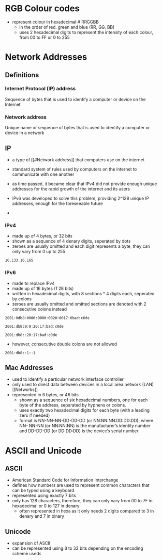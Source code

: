 # RGB Colour codes

- represent colour in hexadecimal # RRGGBB
	- in the order of red, green and blue (RR, GG, BB)
	- uses 2 hexadecimal digits to represent the intensity of each colour, from 00 to FF or 0 to 255

# Network Addresses

## Definitions

### Internet Protocol (IP) address

Sequence of bytes that is used to identify a computer or device on the Internet

### Network address

Unique name or sequence of bytes that is used to identify a computer or device in a network

## IP

- a type of [[#Network address]] that computers use on the internet
- standard system of rules used by computers on the Internet to communicate with one another

- as time passed, it became clear that IPv4 did not provide enough unique addresses for the rapid growth of the internet and its users
- IPv6 was developed to solve this problem, providing 2^128 unique IP addresses, enough for the foreseeable future
-

### IPv4

- made up of 4 bytes, or 32 bits
- shown as a sequence of 4 denary digits, seperated by dots
- zeroes are usually omitted and each digit represents a byte, they can only vary from 0 up to 255

```
10.133.16.165
```

### IPv6

- made to replace IPv4
- made up of 16 bytes (1`28 bits)
- written in hexadecimal digits, with 8 sections * 4 digits each, seperated by colons
- zeroes are usually omitted and omitted sections are denoted with 2 consecutive colons instead

```
2001:0db8:0000:0000:0020:0017:0bad:c0de 

2001:db8:0:0:20:17:bad:c0de

2001:db8::20:17:bad:c0de
```

- however, consecutive double colons are not allowed

```
2001:db8::1::1
```

## Mac Addresses

- used to identify a particular network interface controller
- only used to direct data between devices in a local area network (LAN) [[Networks]]
- represented in 6 bytes, or 48 bits
	- shown as a sequence of six hexadecimal numbers, one for each byte of the address, separated by hyphens or colons.
	- uses exactly two hexadecimal digits for each byte (with a leading zero if needed)
	- format is NN-NN-NN-DD-DD-DD (or NN:NN:NN:DD:DD:DD), where NN- NN-NN (or NN:NN:NN) is the manufacturer’s identity number and DD-DD-DD (or DD:DD:DD) is the device’s serial number

# ASCII and Unicode

## ASCII

- American Standard Code for Information Interchange
- defines how numbers are used to represent common characters that can be typed using a keyboard
- represented using exactly 7 bits
- only has 128 characters, therefore, they can only vary from 00 to 7F in hexadecimal or 0 to 127 in denary
	- often represented in hexa as it only needs 2 digits compared to 3 in denary and 7 in binary

## Unicode

- expansion of ASCII
- can be represented using 8 to 32 bits depending on the encoding scheme useds